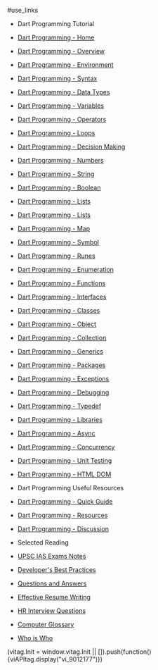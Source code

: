 #use_links
- Dart Programming Tutorial
- [Dart Programming - Home](https://www.tutorialspoint.com/dart_programming/index.htm)
- [Dart Programming - Overview](https://www.tutorialspoint.com/dart_programming/dart_programming_overview.htm)
- [Dart Programming - Environment](https://www.tutorialspoint.com/dart_programming/dart_programming_environment.htm)
- [Dart Programming - Syntax](https://www.tutorialspoint.com/dart_programming/dart_programming_syntax.htm)
- [Dart Programming - Data Types](https://www.tutorialspoint.com/dart_programming/dart_programming_data_types.htm)
- [Dart Programming - Variables](https://www.tutorialspoint.com/dart_programming/dart_programming_variables.htm)
- [Dart Programming - Operators](https://www.tutorialspoint.com/dart_programming/dart_programming_operators.htm)
- [Dart Programming - Loops](https://www.tutorialspoint.com/dart_programming/dart_programming_loops.htm)
- [Dart Programming - Decision Making](https://www.tutorialspoint.com/dart_programming/dart_programming_decision_making.htm)
- [Dart Programming - Numbers](https://www.tutorialspoint.com/dart_programming/dart_programming_numbers.htm)
- [Dart Programming - String](https://www.tutorialspoint.com/dart_programming/dart_programming_string.htm)
- [Dart Programming - Boolean](https://www.tutorialspoint.com/dart_programming/dart_programming_boolean.htm)
- [Dart Programming - Lists](https://www.tutorialspoint.com/dart_programming/dart_programming_lists.htm)
- [Dart Programming - Lists](https://www.tutorialspoint.com/dart_programming/dart_programming_lists_basic_operations.htm)
- [Dart Programming - Map](https://www.tutorialspoint.com/dart_programming/dart_programming_map.htm)
- [Dart Programming - Symbol](https://www.tutorialspoint.com/dart_programming/dart_programming_symbol.htm)
- [Dart Programming - Runes](https://www.tutorialspoint.com/dart_programming/dart_programming_runes.htm)
- [Dart Programming - Enumeration](https://www.tutorialspoint.com/dart_programming/dart_programming_enumeration.htm)
- [Dart Programming - Functions](https://www.tutorialspoint.com/dart_programming/dart_programming_functions.htm)
- [Dart Programming - Interfaces](https://www.tutorialspoint.com/dart_programming/dart_programming_interfaces.htm)
- [Dart Programming - Classes](https://www.tutorialspoint.com/dart_programming/dart_programming_classes.htm)
- [Dart Programming - Object](https://www.tutorialspoint.com/dart_programming/dart_programming_object.htm)
- [Dart Programming - Collection](https://www.tutorialspoint.com/dart_programming/dart_programming_collection.htm)
- [Dart Programming - Generics](https://www.tutorialspoint.com/dart_programming/dart_programming_generics.htm)
- [Dart Programming - Packages](https://www.tutorialspoint.com/dart_programming/dart_programming_packages.htm)
- [Dart Programming - Exceptions](https://www.tutorialspoint.com/dart_programming/dart_programming_exceptions.htm)
- [Dart Programming - Debugging](https://www.tutorialspoint.com/dart_programming/dart_programming_debugging.htm)
- [Dart Programming - Typedef](https://www.tutorialspoint.com/dart_programming/dart_programming_typedef.htm)
- [Dart Programming - Libraries](https://www.tutorialspoint.com/dart_programming/dart_programming_libraries.htm)
- [Dart Programming - Async](https://www.tutorialspoint.com/dart_programming/dart_programming_async.htm)
- [Dart Programming - Concurrency](https://www.tutorialspoint.com/dart_programming/dart_programming_concurrency.htm)
- [Dart Programming - Unit Testing](https://www.tutorialspoint.com/dart_programming/dart_programming_unit_testing.htm)
- [Dart Programming - HTML DOM](https://www.tutorialspoint.com/dart_programming/dart_programming_html_dom.htm)

- Dart Programming Useful Resources
- [Dart Programming - Quick Guide](https://www.tutorialspoint.com/dart_programming/dart_programming_quick_guide.htm)
- [Dart Programming - Resources](https://www.tutorialspoint.com/dart_programming/dart_programming_useful_resources.htm)
- [Dart Programming - Discussion](https://www.tutorialspoint.com/dart_programming/dart_programming_discussion.htm)

- Selected Reading
- [UPSC IAS Exams Notes](https://www.tutorialspoint.com/upsc_ias_exams.htm)
- [Developer's Best Practices](https://www.tutorialspoint.com/developers_best_practices/index.htm)
- [Questions and Answers](https://www.tutorialspoint.com/questions_and_answers.htm)
- [Effective Resume Writing](https://www.tutorialspoint.com/effective_resume_writing.htm)
- [HR Interview Questions](https://www.tutorialspoint.com/hr_interview_questions/index.htm)
- [Computer Glossary](https://www.tutorialspoint.com/computer_glossary.htm)
- [Who is Who](https://www.tutorialspoint.com/computer_whoiswho.htm)

(vitag.Init = window.vitag.Init || \[\]).push(function(){viAPItag.display("vi\_9012177")})
